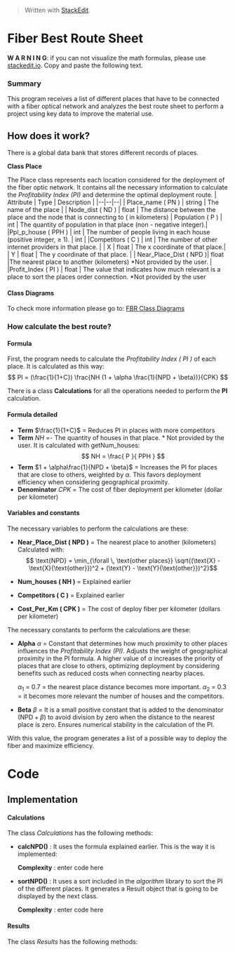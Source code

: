 
> Written with [StackEdit](https://stackedit.io/).

# Fiber Best Route Sheet

  **W A R N I N G**: if you can not visualize the math formulas, please use [stackedit.io](https://stackedit.io/). Copy and paste the following text.

### Summary

This program receives a list of different places that have to be connected with a fiber optical network and analyzes the best route sheet to perform a project using key data to improve the material use.
  

## How does it work?
  
There is a global data bank that stores different records of places.

**Class Place**

  

The Place class represents each location considered for the deployment of the fiber optic network. It contains all the necessary information to calculate the *Profitability Index (PI)* and determine the optimal deployment route.
| Attribute | Type | Description |
|--|--|--|
| Place_name ( PN ) | string | The name of the place |
| Node_dist ( ND ) | float | The distance between the place and the node that is connecting to ( in kilometers)
| Population ( P ) | int | The quantity of population in that place (non - negative integer).|
|Ppl_p_house ( PPH ) | int | The number of people living in each house (positive integer, ≥ 1). | int | 
|Competitors ( C ) | int | The number of other internet providers in that place. |
| X | float 	| The x coordinate of that place.|
| Y | float |  The y coordinate of that place. |
| Near_Place_Dist ( NPD )| float |The nearest place to another (kilometers) *Not provided by the user. |
|Profit_Index ( PI ) | float | The value that indicates how much relevant is a place to sort the places order connection. *Not provided by the user

#### Class Diagrams

To check more information please go to: 
[FBR Class Diagrams](https://drive.google.com/drive/folders/1pHeLUafpOwZdtY40d7tl2Ynv-B-WTv9D?usp=sharing)
### How calculate the best route?

#### Formula
First, the program needs to calculate the  *Profitability Index ( PI )* of each place. It is calculated as this way:
$$ PI  = (\frac{1}{1+C}) \frac{NH (1 + \alpha \frac{1}{NPD + \beta})}{CPK} $$


There is a class **Calculations** for all the operations needed to perform the **PI** calculation.
#### Formula detailed

- **Term** $\frac{1}{1+C}$ = Reduces PI in places with more competitors
- **Term** $NH$ =- The quantity of houses in that place. * Not provided by the user. It is calculated with getNum_houses: $$ NH = \frac{ P }{ PPH  } $$
- **Term** $1 + \alpha\frac{1}{NPD + \beta}$ = Increases the PI for places that are close to others, weighted by $\alpha$. This favors deployment efficiency when considering geographical proximity.
- **Denominator** $CPK$ = The cost of fiber deployment per kilometer (dollar per kilometer)

#### Variables and constants
The necessary variables to perform the calculations are these:

- **Near_Place_Dist ( NPD )** = The nearest place to another (kilometers)
Calculated with: 
$$ \text{NPD} = \min_{\forall \, \text{other places}} \sqrt{(\text{X} - \text{X}{\text{other}})^2 + (\text{Y} - \text{Y}{\text{other}})^2}$$


- **Num_houses ( NH )** = Explained earlier
- **Competitors ( C )** = Explained earlier
- **Cost_Per_Km ( CPK )** = The cost of deploy fiber per kilometer (dollars per kilometer)

The necessary constants to perform the calculations are these:

- **Alpha** $\alpha$ = Constant that determines how much proximity to other places influences the *Profitability Index (PI)*. Adjusts the weight of geographical proximity in the PI formula. A higher value of $\alpha$ increases the priority of places that are close to others, optimizing deployment by considering benefits such as reduced costs when connecting nearby places.

	$\alpha_1$ = 0.7 = the nearest place distance becomes more important. 
	$\alpha_2$ = 0.3 = it becomes more relevant the number of houses and the competitors. 

- **Beta** $\beta$ = It is a small positive constant that is added to the denominator $(\text{NPD} + \beta)$ to avoid division by zero when the distance to the nearest place is zero. Ensures numerical stability in the calculation of the PI. 


With this value, the program generates a list of a possible way to deploy the fiber and maximize efficiency. 

# Code

## Implementation

#### Calculations
The class *Calculations* has the following methods:

- **calcNPD()** : It uses the formula explained earlier. This is the way it is implemented:

	**Complexity** : 
    enter code here

- **sortNPD()** : It uses a sort included in the *algorithm* library to sort the PI of the different places. It generates a Result object that is going to be displayed by the next class.

	**Complexity** : 
    enter code here

#### Results
The class *Results* has the following methods:

